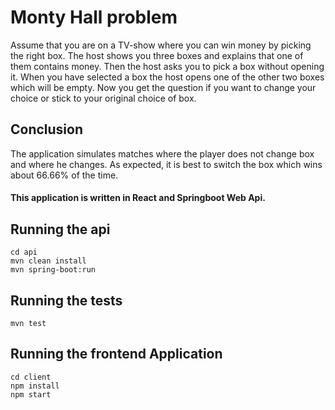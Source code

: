 # Monty Hall problem

Assume that you are on a TV-show where you can win money by picking the right box. The host shows you three boxes and explains that one of them contains money. Then the host asks you to pick a box without opening it. When you have selected a box the host opens one of the other two boxes which will be empty. Now you get the question if you want to change your choice or stick to your original choice of box.

## Conclusion 

The application simulates matches where the player does not change box and where he changes. As expected, it is best to switch the box which wins about 66.66% of the time.

#### This application is written in React and Springboot Web Api.

## Running the api
```
cd api 
mvn clean install 
mvn spring-boot:run
```

## Running the tests
```
mvn test
```

## Running the frontend Application
```
cd client 
npm install 
npm start
```
